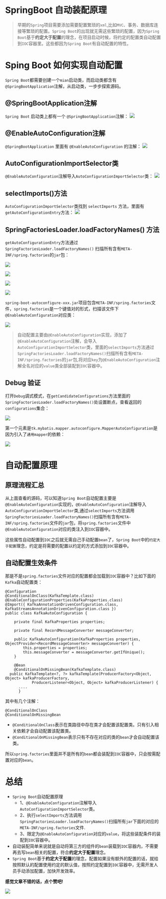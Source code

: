 # SpringBoot 自动装配原理

> 早期的`Spring`项目需要添加需要配置繁琐的`xml`,比如`MVC`、事务、数据库连接等繁琐的配置。`Spring Boot`的出现就无需这些繁琐的配置，因为`Spring Boot`基于**约定大于配置**的理念，在项目启动时候，将约定的配置类自动配置到`IOC`容器里。这些都因为`Spring Boot`有自动配置的特性。

# Sping Boot 如何实现自动配置

`Spring Boot`都需要创建一个`mian`启动类，而启动类都含有`@SpringBootApplication`注解，从启动类，一步步探索源码。

## @SpringBootApplication注解

`Spring Boot` 启动类上都有一个 `@SpringBootApplication`注解：
![](https://files.mdnice.com/user/29864/3f8f38a1-0b6e-40bb-b2b9-815fe0e3ae36.png)

## @EnableAutoConfiguration注解

`@SpringBootApplication` 里面有 `@EnableAutoConfiguration` 的注解：
![](https://files.mdnice.com/user/29864/58fde53a-194c-448d-bc9c-f8de4485a6a6.png)

## AutoConfigurationImportSelector类

`@EnableAutoConfiguration`注解导入`AutoConfigurationImportSelector`类：
![](https://files.mdnice.com/user/29864/763885f9-d2ec-46e8-a319-6e99e2174a65.png)

## selectImports()方法

`AutoConfigurationImportSelector`类找到 `selectImports` 方法，里面有`getAutoConfigurationEntry`方法：
![](https://files.mdnice.com/user/29864/cd9ab1ac-6a4d-4c7a-840a-e6a086c4e2a5.png)

## SpringFactoriesLoader.loadFactoryNames() 方法

`getAutoConfigurationEntry`方法通过`SpringFactoriesLoader.loadFactoryNames()` 扫描所有含有`META-INF/spring.factories`的`jar`包：

![](https://files.mdnice.com/user/29864/15930fe9-2451-4da4-bb98-4e532488a4ad.png)

![](https://files.mdnice.com/user/29864/d6d25537-512b-4afd-82c7-61278f8cde2d.png)

![](https://files.mdnice.com/user/29864/53dde5a4-4a02-4dce-9c4d-da36fb86a109.png)

![](https://files.mdnice.com/user/29864/866fd336-00a4-4118-af30-10877cb19b40.png)

`spring-boot-autoconfigure-xxx.jar`项目包含`META-INF/spring.factories`文件，`spring.factories`是一个键值对的形式，扫描该文件下`@EnableAutoConfiguration`对应类：

![](https://files.mdnice.com/user/29864/d8ee44a9-df85-4315-a70d-5f0cb0e27c7d.png)

>自动配置主要由`@EnableAutoConfiguration`实现，添加了`@EnableAutoConfiguration`注解，会导入`AutoConfigurationImportSelector`类，里面的`selectImports`方法通过`SpringFactoriesLoader.loadFactoryNames()`扫描所有含有`META-INF/spring.factories`的`jar`包,将对应`key`为`@EnableAutoConfiguration`注解全名对应的`value`类全部装配到`IOC`容器中。

## Debug 验证 

打开`Debug`调式模式，在`getCandidateConfigurations`方法里面的`SpringFactoriesLoader.loadFactoryNames()`处设置断点，查看返回的`configurations`集合：

![](https://files.mdnice.com/user/29864/6b1684b1-6ec2-41b8-ac89-e3aafd6130dd.png)

第一个元素是`tk.mybatis.mapper.autoconfigure.MapperAutoConfiguration`是因为引入了`通用mapper`的依赖：

![](https://files.mdnice.com/user/29864/72850215-7c23-4232-b61c-459545db746c.png)

# 自动配置原理

## 原理流程汇总

从上面查看的源码，可以知道`Spring Boot`自动配置主要是`@EnableAutoConfiguration`实现的，`@EnableAutoConfiguration`注解导入`AutoConfigurationImportSelector`类,通过`selectImports`方法调用`SpringFactoriesLoader.loadFactoryNames()`扫描所有含有`META-INF/spring.factories`文件的`jar`包，将`spring.factories`文件中`@EnableAutoConfiguration`对应的类注入到`IOC`容器中。

这些属性自动配置到`IOC`之后就无需自己手动配置`bean`了，`Spring Boot`中的`约定大于配置`理念，约定是将需要的配置以约定的方式添加到`IOC`容器中。

## 自动配置生效条件

那是不是`spring.factories`文件对应的配置都会加载到`IOC`容器中？比如下面的`Kafka`自动配置类：

```
@Configuration
@ConditionalOnClass(KafkaTemplate.class)
@EnableConfigurationProperties(KafkaProperties.class)
@Import({ KafkaAnnotationDrivenConfiguration.class, KafkaStreamsAnnotationDrivenConfiguration.class })
public class KafkaAutoConfiguration {

	private final KafkaProperties properties;

	private final RecordMessageConverter messageConverter;

	public KafkaAutoConfiguration(KafkaProperties properties, ObjectProvider<RecordMessageConverter> messageConverter) {
		this.properties = properties;
		this.messageConverter = messageConverter.getIfUnique();
	}

	@Bean
	@ConditionalOnMissingBean(KafkaTemplate.class)
  public KafkaTemplate<?, ?> kafkaTemplate(ProducerFactory<Object, Object> kafkaProducerFactory,
			ProducerListener<Object, Object> kafkaProducerListener) {
      ....
      }
```

其中有几个注解：
```
@ConditionalOnClass
@ConditionalOnMissingBean
```

* `@ConditionalOnClass`表示在类路径中存在类才会配置该配置类。只有引入相关依赖才会自动配置该配置类。
* `@ConditionalOnMissingBean`表示只有不存在对应的类的`bean`才会自动配置该类。

所以`spring.factories`里面并不是所有的`bean`都会装配到`IOC`容器中，只会按需配置对应的`bean`。

# 总结

* `Spring Boot`自动配置原理
   * 1、`@EnableAutoConfiguration`注解导入`AutoConfigurationImportSelector`类。
   * 2、执行`selectImports`方法调用`SpringFactoriesLoader.loadFactoryNames()`扫描所有`jar`下面的对应的`META-INF/spring.factories`文件.
   * 3、限定为`@EnableAutoConfiguration`对应的`value`，将这些装配条件的装配到`IOC`容器中。
* 自动装配简单来说就是自动将第三方的组件的`bean`装载到`IOC`容器内，不需要再去写`bean`相关的配置，符合**约定大于配置**理念。   
* `Spring Boot`基于**约定大于配置**的理念，配置如果没有额外的配置的话，就给按照默认的配置使用约定的默认值，按照约定配置到`IOC`容器中，无需开发人员手动添加配置，加快开发效率。

**感觉文章不错的话，点个赞吧!**


![](https://files.mdnice.com/user/29864/a8be0b55-b308-451f-b047-48cfef777e0b.png)
